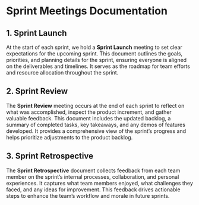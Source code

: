 # Sprint Meetings Documentation

## 1. Sprint Launch

At the start of each sprint, we hold a **Sprint Launch** meeting to set clear expectations for the upcoming sprint. This document outlines the goals, priorities, and planning details for the sprint, ensuring everyone is aligned on the deliverables and timelines. It serves as the roadmap for team efforts and resource allocation throughout the sprint.

## 2. Sprint Review

The **Sprint Review** meeting occurs at the end of each sprint to reflect on what was accomplished, inspect the product increment, and gather valuable feedback. This document includes the updated backlog, a summary of completed tasks, key takeaways, and any demos of features developed. It provides a comprehensive view of the sprint’s progress and helps prioritize adjustments to the product backlog.

## 3. Sprint Retrospective

The **Sprint Retrospective** document collects feedback from each team member on the sprint’s internal processes, collaboration, and personal experiences. It captures what team members enjoyed, what challenges they faced, and any ideas for improvement. This feedback drives actionable steps to enhance the team’s workflow and morale in future sprints.
